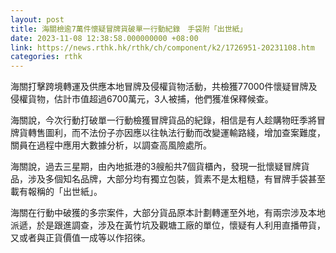 ```yaml
---
layout: post
title: 海關檢逾7萬件懷疑冒牌貨破單一行動紀錄　手袋附「出世紙」
date: 2023-11-08 12:38:58.000000000 +08:00
link: https://news.rthk.hk/rthk/ch/component/k2/1726951-20231108.htm
categories: rthk
---
```


海關打擊跨境轉運及供應本地冒牌及侵權貨物活動，共檢獲77000件懷疑冒牌及侵權貨物，估計市值超過6700萬元，3人被捕，他們獲准保釋候查。

海關說，今次行動打破單一行動檢獲冒牌貨品的紀錄，相信是有人趁購物旺季將冒牌貨轉售圖利，而不法份子亦因應以往執法行動而改變運輸路綫，增加查案難度，關員在過程中應用大數據分析，以調查高風險處所。

海關說，過去三星期，由內地抵港的3艘船共7個貨櫃內，發現一批懷疑冒牌貨品，涉及多個知名品牌，大部分均有獨立包裝，質素不是太粗糙，有冒牌手袋甚至載有報稱的「出世紙」。

海關在行動中破獲的多宗案件，大部分貨品原本計劃轉運至外地，有兩宗涉及本地派遞，於是跟進調查，涉及在黃竹坑及觀塘工廠的單位，懷疑有人利用直播帶貨，又或者與正貨價值一成等以作招徠。
